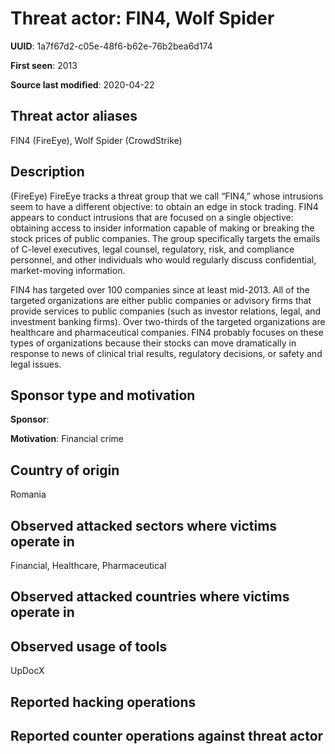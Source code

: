 # Threat actor: FIN4, Wolf Spider

**UUID**: 1a7f67d2-c05e-48f6-b62e-76b2bea6d174

**First seen**: 2013

**Source last modified**: 2020-04-22

## Threat actor aliases

FIN4 (FireEye), Wolf Spider (CrowdStrike)

## Description

(FireEye) FireEye tracks a threat group that we call “FIN4,” whose intrusions seem to have a different objective: to obtain an edge in stock trading. FIN4 appears to conduct intrusions that are focused on a single objective: obtaining access to insider information capable of making or breaking the stock prices of public companies. The group specifically targets the emails of C-level executives, legal counsel, regulatory, risk, and compliance personnel, and other individuals who would regularly discuss confidential, market-moving information.

FIN4 has targeted over 100 companies since at least mid-2013. All of the targeted organizations are either public companies or advisory firms that provide services to public companies (such as investor relations, legal, and investment banking firms). Over two-thirds of the targeted organizations are healthcare and pharmaceutical companies. FIN4 probably focuses on these types of organizations because their stocks can move dramatically in response to news of clinical trial results, regulatory decisions, or safety and legal issues.

## Sponsor type and motivation

**Sponsor**: 

**Motivation**: Financial crime


## Country of origin

Romania

## Observed attacked sectors where victims operate in

Financial, Healthcare, Pharmaceutical

## Observed attacked countries where victims operate in



## Observed usage of tools

UpDocX

## Reported hacking operations



## Reported counter operations against threat actor





